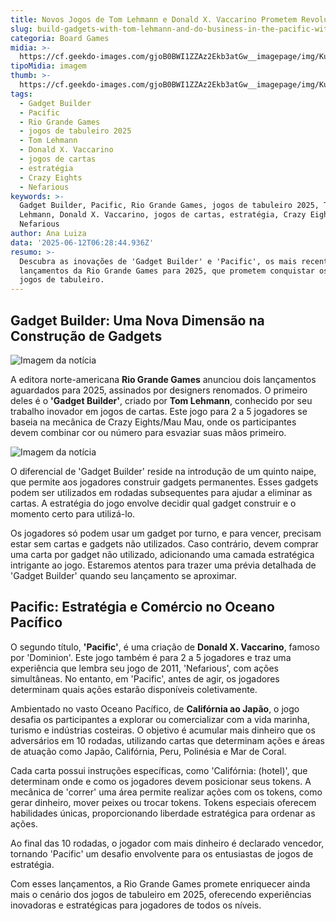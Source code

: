 ```yaml
---
title: Novos Jogos de Tom Lehmann e Donald X. Vaccarino Prometem Revolucionar 2025
slug: build-gadgets-with-tom-lehmann-and-do-business-in-the-pacific-with-donald-x
categoria: Board Games
midia: >-
  https://cf.geekdo-images.com/gjoB0BWI1ZZAz2Ekb3atGw__imagepage/img/KutfyBdzsFHKvIykat2jtKjZI44=/fit-in/900x600/filters:no_upscale():strip_icc()/pic8812848.jpg
tipoMidia: imagem
thumb: >-
  https://cf.geekdo-images.com/gjoB0BWI1ZZAz2Ekb3atGw__imagepage/img/KutfyBdzsFHKvIykat2jtKjZI44=/fit-in/900x600/filters:no_upscale():strip_icc()/pic8812848.jpg
tags:
  - Gadget Builder
  - Pacific
  - Rio Grande Games
  - jogos de tabuleiro 2025
  - Tom Lehmann
  - Donald X. Vaccarino
  - jogos de cartas
  - estratégia
  - Crazy Eights
  - Nefarious
keywords: >-
  Gadget Builder, Pacific, Rio Grande Games, jogos de tabuleiro 2025, Tom
  Lehmann, Donald X. Vaccarino, jogos de cartas, estratégia, Crazy Eights,
  Nefarious
author: Ana Luiza
data: '2025-06-12T06:28:44.936Z'
resumo: >-
  Descubra as inovações de 'Gadget Builder' e 'Pacific', os mais recentes
  lançamentos da Rio Grande Games para 2025, que prometem conquistar os fãs de
  jogos de tabuleiro.
---
```


## Gadget Builder: Uma Nova Dimensão na Construção de Gadgets

![Imagem da notícia](https://cf.geekdo-images.com/4KiqWYno-aCmNs73dWORDA__imagepage/img/OioOORhzM_2uTk1saGSA1uWUkOc=/fit-in/900x600/filters:no_upscale():strip_icc()/pic8812849.jpg)

A editora norte-americana **Rio Grande Games** anunciou dois lançamentos aguardados para 2025, assinados por designers renomados. O primeiro deles é o **'Gadget Builder'**, criado por **Tom Lehmann**, conhecido por seu trabalho inovador em jogos de cartas. Este jogo para 2 a 5 jogadores se baseia na mecânica de Crazy Eights/Mau Mau, onde os participantes devem combinar cor ou número para esvaziar suas mãos primeiro.

![Imagem da notícia](https://cf.geekdo-images.com/86zMN4I6VDyktcpEUSsZLg__imagepage/img/dpZ5nHHdOnZgQZKgqsiToN0w69s=/fit-in/900x600/filters:no_upscale():strip_icc()/pic8933164.png)

O diferencial de 'Gadget Builder' reside na introdução de um quinto naipe, que permite aos jogadores construir gadgets permanentes. Esses gadgets podem ser utilizados em rodadas subsequentes para ajudar a eliminar as cartas. A estratégia do jogo envolve decidir qual gadget construir e o momento certo para utilizá-lo.

Os jogadores só podem usar um gadget por turno, e para vencer, precisam estar sem cartas e gadgets não utilizados. Caso contrário, devem comprar uma carta por gadget não utilizado, adicionando uma camada estratégica intrigante ao jogo. Estaremos atentos para trazer uma prévia detalhada de 'Gadget Builder' quando seu lançamento se aproximar.

## Pacific: Estratégia e Comércio no Oceano Pacífico

O segundo título, **'Pacific'**, é uma criação de **Donald X. Vaccarino**, famoso por 'Dominion'. Este jogo também é para 2 a 5 jogadores e traz uma experiência que lembra seu jogo de 2011, 'Nefarious', com ações simultâneas. No entanto, em 'Pacific', antes de agir, os jogadores determinam quais ações estarão disponíveis coletivamente.

Ambientado no vasto Oceano Pacífico, de **Califórnia ao Japão**, o jogo desafia os participantes a explorar ou comercializar com a vida marinha, turismo e indústrias costeiras. O objetivo é acumular mais dinheiro que os adversários em 10 rodadas, utilizando cartas que determinam ações e áreas de atuação como Japão, Califórnia, Peru, Polinésia e Mar de Coral.

Cada carta possui instruções específicas, como 'Califórnia: (hotel)', que determinam onde e como os jogadores devem posicionar seus tokens. A mecânica de 'correr' uma área permite realizar ações com os tokens, como gerar dinheiro, mover peixes ou trocar tokens. Tokens especiais oferecem habilidades únicas, proporcionando liberdade estratégica para ordenar as ações.

Ao final das 10 rodadas, o jogador com mais dinheiro é declarado vencedor, tornando 'Pacific' um desafio envolvente para os entusiastas de jogos de estratégia.

Com esses lançamentos, a Rio Grande Games promete enriquecer ainda mais o cenário dos jogos de tabuleiro em 2025, oferecendo experiências inovadoras e estratégicas para jogadores de todos os níveis.
